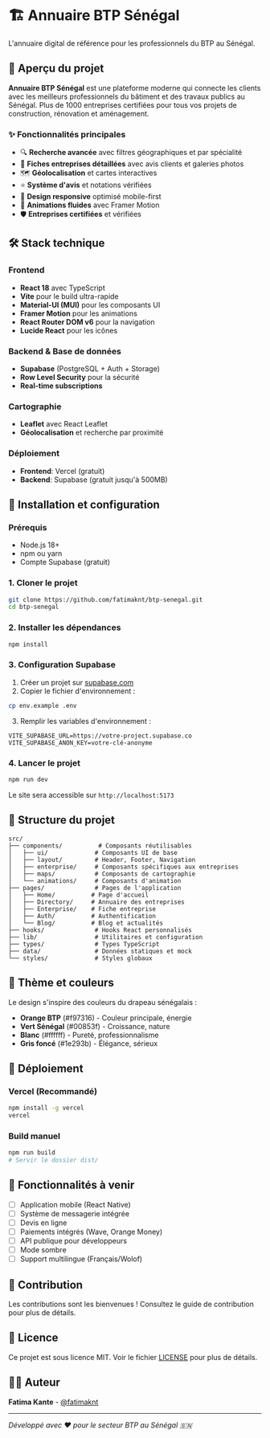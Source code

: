 # 🏗️ Annuaire BTP Sénégal

L'annuaire digital de référence pour les professionnels du BTP au Sénégal.

## 🎯 Aperçu du projet

**Annuaire BTP Sénégal** est une plateforme moderne qui connecte les clients avec les meilleurs professionnels du bâtiment et des travaux publics au Sénégal. Plus de 1000 entreprises certifiées pour tous vos projets de construction, rénovation et aménagement.

### ✨ Fonctionnalités principales

- 🔍 **Recherche avancée** avec filtres géographiques et par spécialité
- 🏢 **Fiches entreprises détaillées** avec avis clients et galeries photos
- 🗺️ **Géolocalisation** et cartes interactives
- ⭐ **Système d'avis** et notations vérifiées
- 📱 **Design responsive** optimisé mobile-first
- 🎨 **Animations fluides** avec Framer Motion
- 🛡️ **Entreprises certifiées** et vérifiées

## 🛠️ Stack technique

### Frontend
- **React 18** avec TypeScript
- **Vite** pour le build ultra-rapide
- **Material-UI (MUI)** pour les composants UI
- **Framer Motion** pour les animations
- **React Router DOM v6** pour la navigation
- **Lucide React** pour les icônes

### Backend & Base de données
- **Supabase** (PostgreSQL + Auth + Storage)
- **Row Level Security** pour la sécurité
- **Real-time subscriptions**

### Cartographie
- **Leaflet** avec React Leaflet
- **Géolocalisation** et recherche par proximité

### Déploiement
- **Frontend**: Vercel (gratuit)
- **Backend**: Supabase (gratuit jusqu'à 500MB)

## 🚀 Installation et configuration

### Prérequis
- Node.js 18+ 
- npm ou yarn
- Compte Supabase (gratuit)

### 1. Cloner le projet
```bash
git clone https://github.com/fatimaknt/btp-senegal.git
cd btp-senegal
```

### 2. Installer les dépendances
```bash
npm install
```

### 3. Configuration Supabase

1. Créer un projet sur [supabase.com](https://supabase.com)
2. Copier le fichier d'environnement :
```bash
cp env.example .env
```

3. Remplir les variables d'environnement :
```env
VITE_SUPABASE_URL=https://votre-project.supabase.co
VITE_SUPABASE_ANON_KEY=votre-clé-anonyme
```

### 4. Lancer le projet
```bash
npm run dev
```

Le site sera accessible sur `http://localhost:5173`

## 📂 Structure du projet

```
src/
├── components/          # Composants réutilisables
│   ├── ui/             # Composants UI de base
│   ├── layout/         # Header, Footer, Navigation
│   ├── enterprise/     # Composants spécifiques aux entreprises
│   ├── maps/           # Composants de cartographie
│   └── animations/     # Composants d'animation
├── pages/              # Pages de l'application
│   ├── Home/          # Page d'accueil
│   ├── Directory/     # Annuaire des entreprises
│   ├── Enterprise/    # Fiche entreprise
│   ├── Auth/          # Authentification
│   └── Blog/          # Blog et actualités
├── hooks/              # Hooks React personnalisés
├── lib/                # Utilitaires et configuration
├── types/              # Types TypeScript
├── data/               # Données statiques et mock
└── styles/             # Styles globaux
```

## 🎨 Thème et couleurs

Le design s'inspire des couleurs du drapeau sénégalais :

- **Orange BTP** (#f97316) - Couleur principale, énergie
- **Vert Sénégal** (#00853f) - Croissance, nature
- **Blanc** (#ffffff) - Pureté, professionnalisme
- **Gris foncé** (#1e293b) - Élégance, sérieux

## 🚀 Déploiement

### Vercel (Recommandé)
```bash
npm install -g vercel
vercel
```

### Build manuel
```bash
npm run build
# Servir le dossier dist/
```

## 📱 Fonctionnalités à venir

- [ ] Application mobile (React Native)
- [ ] Système de messagerie intégrée
- [ ] Devis en ligne
- [ ] Paiements intégrés (Wave, Orange Money)
- [ ] API publique pour développeurs
- [ ] Mode sombre
- [ ] Support multilingue (Français/Wolof)

## 🤝 Contribution

Les contributions sont les bienvenues ! Consultez le guide de contribution pour plus de détails.

## 📄 Licence

Ce projet est sous licence MIT. Voir le fichier [LICENSE](LICENSE) pour plus de détails.

## 👨‍💻 Auteur

**Fatima Kante** - [@fatimaknt](https://github.com/fatimaknt)

---

*Développé avec ❤️ pour le secteur BTP au Sénégal 🇸🇳*
